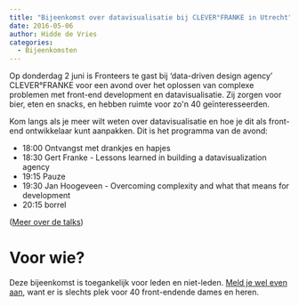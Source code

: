 ```yaml
---
title: "Bijeenkomst over datavisualisatie bij CLEVER°FRANKE in Utrecht"
date: 2016-05-06
author: Hidde de Vries
categories: 
  - Bijeenkomsten
---
```

Op donderdag 2 juni is Fronteers te gast  bij ‘data-driven design agency’ CLEVER°FRANKE  voor een avond over het oplossen van complexe problemen met front-end development en datavisualisatie. Zij zorgen voor bier, eten en snacks, en hebben ruimte voor zo'n 40 geïnteresseerden.

Kom langs als je meer wilt weten over datavisualisatie en hoe je dit als front-end ontwikkelaar kunt aanpakken. Dit is het programma van de avond:

* 18:00 Ontvangst met drankjes en hapjes
* 18:30 Gert Franke - Lessons learned in building a datavisualization agency
* 19:15 Pauze
* 19:30 Jan Hoogeveen - Overcoming complexity and what that means for development
* 20:15 borrel

([Meer over de talks](https://fronteers.nl/bijeenkomsten/2016/clever-franke))

# Voor wie?

Deze bijeenkomst is toegankelijk voor leden en niet-leden. [Meld je wel even aan](/bijeenkomsten/2016/clever-franke), want er is slechts plek voor 40 front-endende dames en heren.
